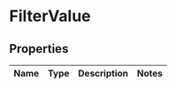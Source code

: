 # FilterValue

## Properties
Name | Type | Description | Notes
------------ | ------------- | ------------- | -------------
